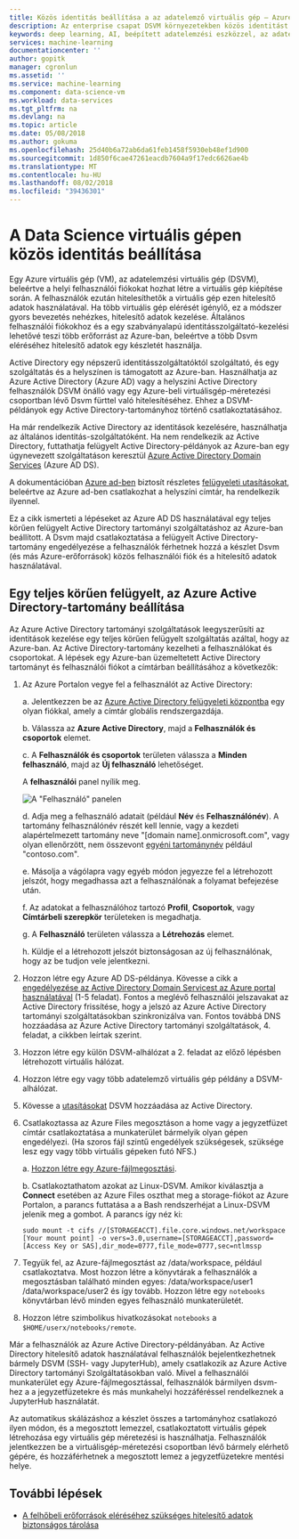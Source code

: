 ```yaml
---
title: Közös identitás beállítása a az adatelemző virtuális gép – Azure |} A Microsoft Docs
description: Az enterprise csapat DSVM környezetekben közös identitást állíthat be.
keywords: deep learning, AI, beépített adatelemzési eszközzel, az adatelemzési virtuális gépet, a térinformatikai elemzés, a csoportos adatelemzési folyamat
services: machine-learning
documentationcenter: ''
author: gopitk
manager: cgronlun
ms.assetid: ''
ms.service: machine-learning
ms.component: data-science-vm
ms.workload: data-services
ms.tgt_pltfrm: na
ms.devlang: na
ms.topic: article
ms.date: 05/08/2018
ms.author: gokuma
ms.openlocfilehash: 25d40b6a72ab6da61feb1458f5930eb48ef1d900
ms.sourcegitcommit: 1d850f6cae47261eacdb7604a9f17edc6626ae4b
ms.translationtype: MT
ms.contentlocale: hu-HU
ms.lasthandoff: 08/02/2018
ms.locfileid: "39436301"
---
```

# <a name="set-up-a-common-identity-on-the-data-science-virtual-machine"></a>A Data Science virtuális gépen közös identitás beállítása

Egy Azure virtuális gép (VM), az adatelemzési virtuális gép (DSVM), beleértve a helyi felhasználói fiókokat hozhat létre a virtuális gép kiépítése során. A felhasználók ezután hitelesíthetők a virtuális gép ezen hitelesítő adatok használatával. Ha több virtuális gép elérését igénylő, ez a módszer gyors bevezetés nehézkes, hitelesítő adatok kezelése. Általános felhasználói fiókokhoz és a egy szabványalapú identitásszolgáltató-kezelési lehetővé teszi több erőforrást az Azure-ban, beleértve a több Dsvm eléréséhez hitelesítő adatok egy készletét használja. 

Active Directory egy népszerű identitásszolgáltatóktól szolgáltató, és egy szolgáltatás és a helyszínen is támogatott az Azure-ban. Használhatja az Azure Active Directory (Azure AD) vagy a helyszíni Active Directory felhasználók DSVM önálló vagy egy Azure-beli virtuálisgép-méretezési csoportban lévő Dsvm fürttel való hitelesítéséhez. Ehhez a DSVM-példányok egy Active Directory-tartományhoz történő csatlakoztatásához. 

Ha már rendelkezik Active Directory az identitások kezelésére, használhatja az általános identitás-szolgáltatóként. Ha nem rendelkezik az Active Directory, futtathatja felügyelt Active Directory-példányok az Azure-ban egy úgynevezett szolgáltatáson keresztül [Azure Active Directory Domain Services](https://docs.microsoft.com/azure/active-directory-domain-services/) (Azure AD DS). 

A dokumentációban [Azure ad-ben](https://docs.microsoft.com/azure/active-directory/) biztosít részletes [felügyeleti utasításokat](https://docs.microsoft.com/azure/active-directory/choose-hybrid-identity-solution#synchronized-identity), beleértve az Azure ad-ben csatlakozhat a helyszíni címtár, ha rendelkezik ilyennel. 

Ez a cikk ismerteti a lépéseket az Azure AD DS használatával egy teljes körűen felügyelt Active Directory tartományi szolgáltatáshoz az Azure-ban beállított. A Dsvm majd csatlakoztatása a felügyelt Active Directory-tartomány engedélyezése a felhasználók férhetnek hozzá a készlet Dsvm (és más Azure-erőforrások) közös felhasználói fiók és a hitelesítő adatok használatával. 

## <a name="set-up-a-fully-managed-active-directory-domain-on-azure"></a>Egy teljes körűen felügyelt, az Azure Active Directory-tartomány beállítása

Az Azure Active Directory tartományi szolgáltatások leegyszerűsíti az identitások kezelése egy teljes körűen felügyelt szolgáltatás azáltal, hogy az Azure-ban. Az Active Directory-tartomány kezelheti a felhasználókat és csoportokat. A lépések egy Azure-ban üzemeltetett Active Directory tartományt és felhasználói fiókot a címtárban beállításához a következők:

1. Az Azure Portalon vegye fel a felhasználót az Active Directory: 

   a. Jelentkezzen be az [Azure Active Directory felügyeleti központba](https://aad.portal.azure.com) egy olyan fiókkal, amely a címtár globális rendszergazdája.
    
   b. Válassza az **Azure Active Directory**, majd a **Felhasználók és csoportok** elemet.
    
   c. A **Felhasználók és csoportok** területen válassza a **Minden felhasználó**, majd az **Új felhasználó** lehetőséget.
   
      A **felhasználói** panel nyílik meg.
      
      ![A "Felhasználó" panelen](./media/add-user.png)
    
   d. Adja meg a felhasználó adatait (például **Név** és **Felhasználónév**). A tartomány felhasználónév részét kell lennie, vagy a kezdeti alapértelmezett tartomány neve "[domain name].onmicrosoft.com", vagy olyan ellenőrzött, nem összevont [egyéni tartománynév](../../active-directory/add-custom-domain.md) például "contoso.com".
    
   e. Másolja a vágólapra vagy egyéb módon jegyezze fel a létrehozott jelszót, hogy megadhassa azt a felhasználónak a folyamat befejezése után.
    
   f. Az adatokat a felhasználóhoz tartozó **Profil**, **Csoportok**, vagy **Címtárbeli szerepkör** területeken is megadhatja. 
    
   g. A **Felhasználó** területen válassza a **Létrehozás** elemet.
    
   h. Küldje el a létrehozott jelszót biztonságosan az új felhasználónak, hogy az be tudjon vele jelentkezni.

1. Hozzon létre egy Azure AD DS-példánya. Kövesse a cikk a [engedélyezése az Active Directory Domain Servicest az Azure portal használatával](https://docs.microsoft.com/azure/active-directory-domain-services/active-directory-ds-getting-started) (1-5 feladat). Fontos a meglévő felhasználói jelszavakat az Active Directory frissítése, hogy a jelszó az Azure Active Directory tartományi szolgáltatásokban szinkronizálva van. Fontos továbbá DNS hozzáadása az Azure Active Directory tartományi szolgáltatások, 4. feladat, a cikkben leírtak szerint. 

1. Hozzon létre egy külön DSVM-alhálózat a 2. feladat az előző lépésben létrehozott virtuális hálózat.
1. Hozzon létre egy vagy több adatelemző virtuális gép példány a DSVM-alhálózat. 
1. Kövesse a [utasításokat](https://docs.microsoft.com/azure/active-directory-domain-services/active-directory-ds-join-ubuntu-linux-vm ) DSVM hozzáadása az Active Directory. 
1. Csatlakoztassa az Azure Files megosztáson a home vagy a jegyzetfüzet címtár csatlakoztatása a munkaterület bármelyik olyan gépen engedélyezi. (Ha szoros fájl szintű engedélyek szükségesek, szüksége lesz egy vagy több virtuális gépeken futó NFS.)

   a. [Hozzon létre egy Azure-fájlmegosztási](../../storage/files/storage-how-to-create-file-share.md).
    
   b. Csatlakoztathatom azokat az Linux-DSVM. Amikor kiválasztja a **Connect** esetében az Azure Files oszthat meg a storage-fiókot az Azure Portalon, a parancs futtatása a a Bash rendszerhéjat a Linux-DSVM jelenik meg a gombot. A parancs így néz ki:
   
   ```
   sudo mount -t cifs //[STORAGEACCT].file.core.windows.net/workspace [Your mount point] -o vers=3.0,username=[STORAGEACCT],password=[Access Key or SAS],dir_mode=0777,file_mode=0777,sec=ntlmssp
   ```
1. Tegyük fel, az Azure-fájlmegosztást az /data/workspace, például csatlakoztatva. Most hozzon létre a könyvtárak a felhasználók a megosztásban található minden egyes: /data/workspace/user1 /data/workspace/user2 és így tovább. Hozzon létre egy `notebooks` könyvtárban lévő minden egyes felhasználó munkaterületét. 
1. Hozzon létre szimbolikus hivatkozásokat `notebooks` a `$HOME/userx/notebooks/remote`.   

Már a felhasználók az Azure Active Directory-példányában. Az Active Directory hitelesítő adatok használatával felhasználók bejelentkezhetnek bármely DSVM (SSH- vagy JupyterHub), amely csatlakozik az Azure Active Directory tartományi Szolgáltatásokban való. Mivel a felhasználói munkaterület egy Azure-fájlmegosztással, felhasználók bármilyen dsvm-hez a a jegyzetfüzetekre és más munkahelyi hozzáféréssel rendelkeznek a JupyterHub használatát. 

Az automatikus skálázáshoz a készlet összes a tartományhoz csatlakozó ilyen módon, és a megosztott lemezzel, csatlakoztatott virtuális gépek létrehozása egy virtuális gép méretezési is használhatja. Felhasználók jelentkezzen be a virtuálisgép-méretezési csoportban lévő bármely elérhető gépére, és hozzáférhetnek a megosztott lemez a jegyzetfüzetekre mentési helye. 

## <a name="next-steps"></a>További lépések

* [A felhőbeli erőforrások eléréséhez szükséges hitelesítő adatok biztonságos tárolása](dsvm-secure-access-keys.md)



